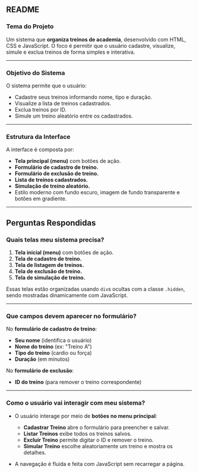 ##  README

###  Tema do Projeto

Um sistema que **organiza treinos de academia**, desenvolvido com HTML, CSS e JavaScript. O foco é permitir que o usuário cadastre, visualize, simule e exclua treinos de forma simples e interativa.

---

###  Objetivo do Sistema

O sistema permite que o usuário:

* Cadastre seus treinos informando nome, tipo e duração.
* Visualize a lista de treinos cadastrados.
* Exclua treinos por ID.
* Simule um treino aleatório entre os cadastrados.

---

###  Estrutura da Interface

A interface é composta por:

* **Tela principal (menu)** com botões de ação.
* **Formulário de cadastro de treino.**
* **Formulário de exclusão de treino.**
* **Lista de treinos cadastrados.**
* **Simulação de treino aleatório.**
* Estilo moderno com fundo escuro, imagem de fundo transparente e botões em gradiente.

---

##  Perguntas Respondidas

###  Quais telas meu sistema precisa?

1. **Tela inicial (menu)** com botões de ação.
2. **Tela de cadastro de treino.**
3. **Tela de listagem de treinos.**
4. **Tela de exclusão de treino.**
5. **Tela de simulação de treino.**

Essas telas estão organizadas usando `div`s ocultas com a classe `.hidden`, sendo mostradas dinamicamente com JavaScript.

---

###  Que campos devem aparecer no formulário?

No **formulário de cadastro de treino**:

* **Seu nome** (identifica o usuário)
* **Nome do treino** (ex: "Treino A")
* **Tipo do treino** (cardio ou força)
* **Duração** (em minutos)

No **formulário de exclusão**:

* **ID do treino** (para remover o treino correspondente)

---

### Como o usuário vai interagir com meu sistema?

* O usuário interage por meio de **botões no menu principal**:

  * **Cadastrar Treino** abre o formulário para preencher e salvar.
  * **Listar Treinos** exibe todos os treinos salvos.
  * **Excluir Treino** permite digitar o ID e remover o treino.
  * **Simular Treino** escolhe aleatoriamente um treino e mostra os detalhes.

* A navegação é fluida e feita com JavaScript sem recarregar a página.


